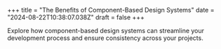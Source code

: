 +++
title = "The Benefits of Component-Based Design Systems"
date = "2024-08-22T10:38:07.038Z"
draft = false
+++

  Explore how component-based design systems can streamline your development process and ensure consistency across your projects.
        